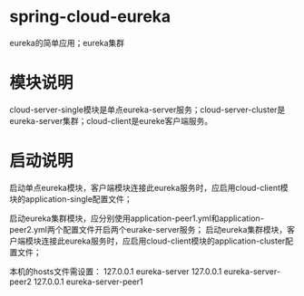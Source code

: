 # spring-cloud-eureka
eureka的简单应用；eureka集群

# 模块说明
cloud-server-single模块是单点eureka-server服务；cloud-server-cluster是eureka-server集群；cloud-client是eureke客户端服务。

# 启动说明
启动单点eureka模块，客户端模块连接此eureka服务时，应启用cloud-client模块的application-single配置文件；


启动eureka集群模块，应分别使用application-peer1.yml和application-peer2.yml两个配置文件开启两个eurake-server服务；
启动eureka集群模块，客户端模块连接此eureka服务时，应启用cloud-client模块的application-cluster配置文件；

本机的hosts文件需设置：
127.0.0.1       eureka-server
127.0.0.1     eureka-server-peer2
127.0.0.1    eureka-server-peer1

